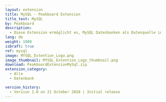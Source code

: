 ```yaml
---
layout: extension
title: MySQL - Peakboard Extension
title_text: MySQL
by: Peakboard
description: 
  - Diese Extension ermöglicht es, MySQL Datenbanken als Datenquelle in Peakboard anzubinden. Mittels SQL-Statements können die Daten aus der MySQL Datenbank ausgelesen werden.
lang: de
weight: 1000
isDraft: true
ref: mysql
image: MYSQL_Extention_Logo.png
image_thumbnail: MYSQL_Extention_Logo_thumbnail.png
download: PeakboardExtensionMySql.zip
extension_category:
  - Alle
  - Datenbank

version_history:
  - Version 1.0 on 21 October 2020 | Initial release
---
```

